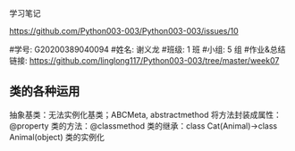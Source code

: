 学习笔记


https://github.com/Python003-003/Python003-003/issues/10

#学号: G20200389040094
#姓名: 谢义龙
#班级: 1 班
#小组: 5 组
#作业&总结链接: https://github.com/linglong117/Python003-003/tree/master/week07

## 类的各种运用
抽象基类：无法实例化基类；ABCMeta, abstractmethod
将方法封装成属性：@property
类的方法：@classmethod
类的继承：class Cat(Animal)->class Animal(object)
类的实例化



